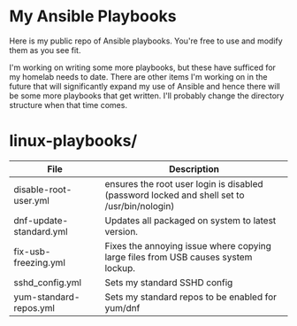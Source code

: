 # My Ansible Playbooks
Here is my public repo of Ansible playbooks. You're free to use and modify them as you see fit.

I'm working on writing some more playbooks, but these have sufficed for my homelab needs to date. There are other items I'm working on in the future that will significantly expand my use of Ansible and hence there will be some more playbooks that get written. I'll probably change the directory structure when that time comes.

# linux-playbooks/
| File                          | Description                                                                                       |
|-------------------------------|---------------------------------------------------------------------------------------------------|
| disable-root-user.yml         | ensures the root user login is disabled (password locked and shell set to /usr/bin/nologin)       |
| dnf-update-standard.yml       | Updates all packaged on system to latest version.                                                 |
| fix-usb-freezing.yml          | Fixes the annoying issue where copying large files from USB causes system lockup.                 |
| sshd_config.yml               | Sets my standard SSHD config                                                                      |
| yum-standard-repos.yml        | Sets my standard repos to be enabled for yum/dnf                                                  |